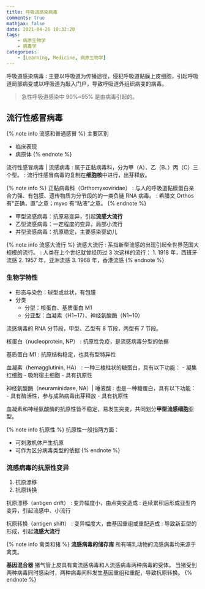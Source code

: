```yaml
---
title: 呼吸道感染病毒
comments: true
mathjax: false
date: 2021-04-26 10:32:20
tags:
    - 病原生物学
    - 病毒学
categories:
    - [Learning, Medicine, 病原生物学]
---
```


呼吸道感染病毒
: 主要以呼吸道为传播途径，侵犯呼吸道黏膜上皮细胞，引起呼吸道局部病变或以呼吸道为敲入门户，导致呼吸道外组织病变的病毒。

> 急性呼吸道感染中 90%~95% 是由病毒引起的。

<!-- more -->

## 流行性感冒病毒

{% note info 流感和普通感冒 %}
主要区别
- 临床表现
- 病原体
{% endnote %}

流行性感冒病毒 | 流感病毒
: 属于正黏病毒科，分为甲（A）、乙（B、）丙（C）三个型。
: 流行性感冒病毒的复制在**细胞核**中进行，出芽释放。

{% note info %}
正黏病毒科（Orthomyxoviridae）
: 与人的呼吸道黏膜蛋白亲合力强、有包膜、遗传物质为分节段的的一类负链 RNA 病毒。
: 希腊文 Orthos 有“正确，直”之意；myxo 有“粘液”之意。
{% endnote %}

- 甲型流感病毒：抗原易变异，引起**流感大流行**
- 乙型流感病毒：一定程度的变异，局部小流行
- 并型流感病毒：抗原稳定，主要感染婴幼儿

{% note info 流感大流行 %}
流感大流行
: 系指新型流感的出现引起全世界范国大规模的流行。
: 人类在上个世纪就曾经历过 3 次这样的流行：
    1. 1918 年，西班牙流感
    2. 1957 年，亚洲流感
    3. 1968 年，香港流感
{% endnote %}

### 生物学特性

- 形态与染色：球型或丝状，有包膜
- 分类
    - 分型：核蛋白、基质蛋白 M1
    - 分亚型：血凝素（H1\~17）、神经氨酸酶（N1\~10）

流感病毒的 RNA 分节段，甲型、乙型有 8 节段，丙型有 7 节段。

核蛋白（nucleoprotein, NP）
: 抗原性免疫，是流感病毒分型的依据

基质蛋白 M1
: 抗原结构稳定，也具有型特异性

血凝素（hemagglutinin, HA）
: 一种三棱柱状的糖蛋白，具有以下功能：
    - 凝集红细胞
    - 吸附宿主细胞
    - 具有抗原性

神经氨酸酶（neuraminidase, NA）| 唾液酸
: 也是一种糖蛋白，具有以下功能：
    - 具有酶活性，参与成熟病毒出芽释放
    - 具有抗原性

血凝素和神经氨酸酶的抗原性皆不稳定，易发生突变，共同划分**甲型流感细胞**亚型。

{% note info 抗原性 %}
抗原性一般指两方面：
- 可刺激机体产生抗原
- 可作为区分病毒类型的依据
{% endnote %}

### 流感病毒的抗原性变异

1. 抗原漂移
2. 抗原转换

抗原漂移（antigen drift）
: 变异幅度小，由点突变造成
: 连续累积后形成亚型内变异，引起流感中、小流行

抗原转换（antigen shift）
: 变异幅度大，由基因重组或重配造成
: 导致新亚型的形成，引起**流感大流行**

{% note info 禽类和猪 %}
**流感病毒的储存库** 所有哺乳动物的流感病毒均来源于禽类。

**基因混合器** 猪气管上皮具有禽流感病毒和人流感病毒两种病毒的受体。
当猪受到两种病毒同时感染时，两种病毒间科发生基因重组和重配，导致抗原转换。
{% endnote %}

<!-- ### 致病性与免疫性 -->
<!--  -->
<!-- #### 致病物质 -->
<!--  -->
<!-- #### 所致疾病 -->
<!--  -->
<!-- #### 免疫性 -->
<!--  -->
<!-- ### 微生物学检查 -->
<!--  -->
<!-- ### 防治原则 -->
<!--  -->
